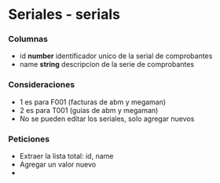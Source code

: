 # Seriales - serials
### Columnas
- id **number** identificador unico de la serial de comprobantes
- name **string** descripcion de la serie de comprobantes

### Consideraciones
- 1 es para F001 (facturas de abm y megaman)
- 2 es para T001 (guias de abm y megaman)
- No se pueden editar los seriales, solo agregar nuevos



### Peticiones
- Extraer la lista total: id, name
- Agregar un valor nuevo
- 